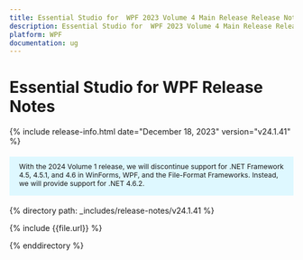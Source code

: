 ```yaml
---
title: Essential Studio for  WPF 2023 Volume 4 Main Release Release Notes  
description: Essential Studio for  WPF 2023 Volume 4 Main Release Release Notes  
platform: WPF
documentation: ug
---
```


# Essential Studio for  WPF  Release Notes  

{% include release-info.html date="December 18, 2023"  version="v24.1.41" %} 

<style>
#license {
    font-size: .88em!important;
	margin-top: 1.5em;     
	margin-bottom: 1.5em;
    background-color: #def8ff;
    padding: 10px 17px 14px;
}
</style>

<div id="license">
With the 2024 Volume 1 release, we will discontinue support for .NET Framework 4.5, 4.5.1, and 4.6 in WinForms, WPF, and the File-Format Frameworks. Instead, we will provide support for .NET 4.6.2.
</div>

{% directory path: _includes/release-notes/v24.1.41 %}

{% include {{file.url}} %}

{% enddirectory %}